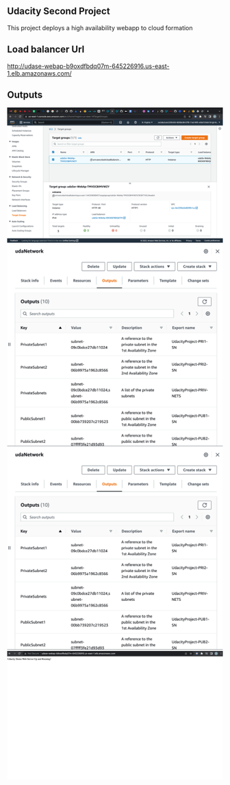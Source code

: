 ## Udacity Second Project
This project deploys a high availability webapp to cloud formation

## Load balancer Url
http://udase-webap-b9oxdfbdq07m-645226916.us-east-1.elb.amazonaws.com/

## Outputs


<img src="images/target_group.png">

<img src="images/udanetwork.png">

<img src="images/udaServer.png">

<img src="images/webpage.png">

